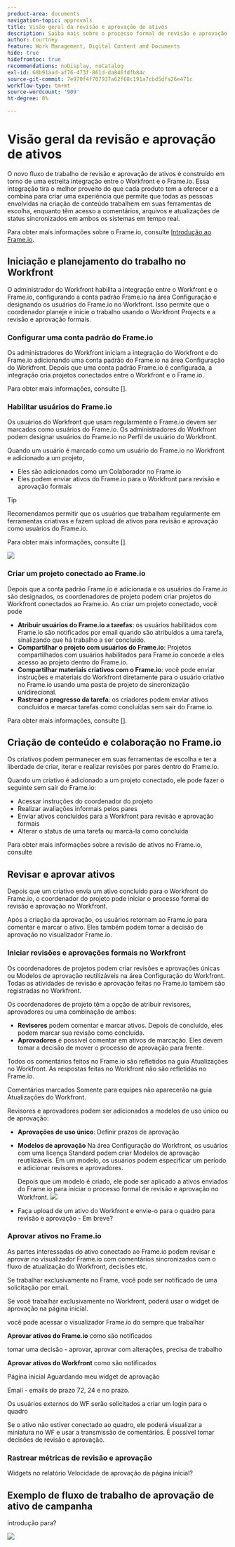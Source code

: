 ```yaml
---
product-area: documents
navigation-topic: approvals
title: Visão geral da revisão e aprovação de ativos
description: Saiba mais sobre o processo formal de revisão e aprovação no Workfront.
author: Courtney
feature: Work Management, Digital Content and Documents
hide: true
hidefromtoc: true
recommendations: noDisplay, noCatalog
exl-id: 68b91aad-af76-473f-861d-da846fdfb84c
source-git-commit: 7e970f4f707937a62f68c191a7cbd5dfa26e471c
workflow-type: tm+mt
source-wordcount: '909'
ht-degree: 0%

---
```


# Visão geral da revisão e aprovação de ativos

O novo fluxo de trabalho de revisão e aprovação de ativos é construído em torno de uma estreita integração entre o Workfront e o Frame.io. Essa integração tira o melhor proveito do que cada produto tem a oferecer e a combina para criar uma experiência que permite que todas as pessoas envolvidas na criação de conteúdo trabalhem em suas ferramentas de escolha, enquanto têm acesso a comentários, arquivos e atualizações de status sincronizados em ambos os sistemas em tempo real.

Para obter mais informações sobre o Frame.io, consulte [Introdução ao Frame.io](https://support.frame.io/en/collections/49298-getting-started).

## Iniciação e planejamento do trabalho no Workfront

O administrador do Workfront habilita a integração entre o Workfront e o Frame.io, configurando a conta padrão Frame.io na área Configuração e designando os usuários do Frame.io no Workfront. Isso permite que o coordenador planeje e inicie o trabalho usando o Workfront Projects e a revisão e aprovação formais.

### Configurar uma conta padrão do Frame.io

Os administradores do Workfront iniciam a integração do Workfront e do Frame.io adicionando uma conta padrão do Frame.io na área Configuração do Workfront. Depois que uma conta padrão Frame.io é configurada, a integração cria projetos conectados entre o Workfront e o Frame.io.

Para obter mais informações, consulte [].

<!-- in procedure article we need to cover how groups work with projects and how the frame account is associated with a group. And that accounts other than the default can be added on a 1:1 basis using the dev token. -->

### Habilitar usuários do Frame.io

Os usuários do Workfront que usam regularmente o Frame.io devem ser marcados como usuários do Frame.io. Os administradores do Workfront podem designar usuários do Frame.io no Perfil de usuário do Workfront.

Quando um usuário é marcado como um usuário do Frame.io no Workfront e adicionado a um projeto,

* Eles são adicionados como um Colaborador no Frame.io
* Eles podem enviar ativos do Frame.io para o Workfront para revisão e aprovação formais

>[!TIP]
>
>Recomendamos permitir que os usuários que trabalham regularmente em ferramentas criativas e fazem upload de ativos para revisão e aprovação como usuários do Frame.io.


Para obter mais informações, consulte [].

![](assets/Frame-enabled-user.png)


### Criar um projeto conectado ao Frame.io

Depois que a conta padrão Frame.io é adicionada e os usuários do Frame.io são designados, os coordenadores de projeto podem criar projetos do Workfront conectados ao Frame.io. Ao criar um projeto conectado, você pode

* **Atribuir usuários do Frame.io a tarefas**: os usuários habilitados com Frame.io são notificados por email quando são atribuídos a uma tarefa, sinalizando que há trabalho a ser concluído.
* **Compartilhar o projeto com usuários do Frame.io**: Projetos compartilhados com usuários habilitados para Frame.io concede a eles acesso ao projeto dentro do Frame.io.
* **Compartilhar materiais criativos com o Frame.io**: você pode enviar instruções e materiais do Workfront diretamente para o usuário criativo no Frame.io usando uma pasta de projeto de sincronização unidirecional.
* **Rastrear o progresso da tarefa**: os criadores podem enviar ativos concluídos e marcar tarefas como concluídas sem sair do Frame.io.

Para obter mais informações, consulte [].

<!--Preassign approval templates to tasks coming in the future-->


## Criação de conteúdo e colaboração no Frame.io

Os criativos podem permanecer em suas ferramentas de escolha e ter a liberdade de criar, iterar e realizar revisões por pares dentro do Frame.io.

Quando um criativo é adicionado a um projeto conectado, ele pode fazer o seguinte sem sair do Frame.io:

* Acessar instruções do coordenador do projeto
* Realizar avaliações informais pelos pares
* Enviar ativos concluídos para a Workfront para revisão e aprovação formais
* Alterar o status de uma tarefa ou marcá-la como concluída
<!-- * Notification of decision
* Upload new versions of connected assets marked as needs more work < will automatically connect>-->

Para obter mais informações sobre a revisão de ativos no Frame.io, consulte

## Revisar e aprovar ativos

Depois que um criativo envia um ativo concluído para o Workfront do Frame.io, o coordenador do projeto pode iniciar o processo formal de revisão e aprovação no Workfront.

Após a criação da aprovação, os usuários retornam ao Frame.io para comentar e marcar o ativo. Eles também podem tomar a decisão de aprovação no visualizador Frame.io.

### Iniciar revisões e aprovações formais no Workfront

Os coordenadores de projetos podem criar revisões e aprovações únicas ou Modelos de aprovação reutilizáveis na área Configuração do Workfront. Todas as atividades de revisão e aprovação feitas no Frame.io também são registradas no Workfront.

Os coordenadores de projeto têm a opção de atribuir revisores, aprovadores ou uma combinação de ambos:

* **Revisores** podem comentar e marcar ativos. Depois de concluído, eles podem marcar sua revisão como concluída. <!--example of when to add reviewers-->
* **Aprovadores** é possível comentar em ativos de marcação. Eles devem tomar a decisão de mover o processo de aprovação para frente.



Todos os comentários feitos no Frame.io são refletidos na guia Atualizações no Workfront. As respostas feitas no Workfront não são refletidas no Frame.io.

Comentários marcados Somente para equipes não aparecerão na guia Atualizações do Workfront.

Revisores e aprovadores podem ser adicionados a modelos de uso único ou de aprovação:

<!--can also assign teams and set deadline-->

* **Aprovações de uso único**: Definir prazos de aprovação

* **Modelos de aprovação**
Na área Configuração do Workfront, os usuários com uma licença Standard podem criar Modelos de aprovação reutilizáveis. Em um modelo, os usuários podem especificar um período e adicionar revisores e aprovadores. <!--do we want to mention any upcoming plans here? -->

  Depois que um modelo é criado, ele pode ser aplicado a ativos enviados do Frame.io para iniciar o processo formal de revisão e aprovação no Workfront.
  ![](assets/assign-template.png)

<!-- can set timreframe which calculates deadline once approval is started. >

    For more information, see [Create and manage Approval Templates](/)<!--don't forget link-->

* Faça upload de um ativo do Workfront e envie-o para o quadro para revisão e aprovação - Em breve?

### Aprovar ativos no Frame.io

As partes interessadas do ativo conectado ao Frame.io podem revisar e aprovar no visualizador Frame.io com comentários sincronizados com o fluxo de atualização do Workfront, decisões etc.

<!-- include screenshot from frame.io-->

Se trabalhar exclusivamente no Frame, você pode ser notificado de uma solicitação por email.

Se você trabalhar exclusivamente no Workfront, poderá usar o widget de aprovação na página inicial.

você pode acessar o visualizador Frame.io do sempre que trabalhar

**Aprovar ativos do Frame.io**
como são notificados

tomar uma decisão - aprovar, aprovar com alterações, precisa de trabalho

**Aprovar ativos do Workfront**
como são notificados

Página inicial Aguardando meu widget de aprovação

Email - emails do prazo 72, 24 e no prazo.

Os usuários externos do WF serão solicitados a criar um login para o quadro

Se o ativo não estiver conectado ao quadro, ele poderá visualizar a miniatura no WF e usar a transmissão de comentários. É possível tomar decisões de revisão e aprovação.

<!-- upload assets directly to workfront to be reviewed in Frame.io/ Will have to send manually at first

Reviewer/approver needs to go through email to get to frame vier
-->


### Rastrear métricas de revisão e aprovação

Widgets no relatório Velocidade de aprovação da página inicial?

<!--
### Published approved assets to Adobe Experience Manager Assets

Use the native integration to send approved assets to AEM.
-->


## Exemplo de fluxo de trabalho de aprovação de ativo de campanha

introdução para?

![](assets/example-workflow.png) <!-- probbly need a different version of this but add something similar rather than typing all out?-->
